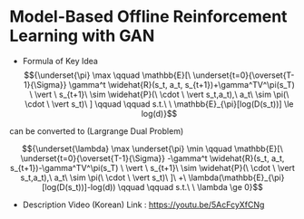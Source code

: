# Model-Based Offline Reinforcement Learning with GAN

- Formula of Key Idea
$${\underset{\pi} \max \qquad \mathbb{E}[\ \underset{t=0}{\overset{T-1}{\Sigma}} \gamma^t \widehat{R}(s_t, a_t, s_{t+1})+\gamma^TV^\pi(s_T) \ \vert \ s_{t+1}\ \sim \widehat{P}(\ \cdot \ \vert s_t,a_t),\ a_t\ \sim \pi(\ \cdot \ \vert s_t)\ ] \qquad \qquad s.t.\ \ \mathbb{E}_{\pi}[log(D(s_t))] \le log(d)}$$

can be converted to (Largrange Dual Problem)

$${\underset{\lambda} \max \underset{\pi} \min \qquad \mathbb{E}[\ \underset{t=0}{\overset{T-1}{\Sigma}} -\gamma^t \widehat{R}(s_t, a_t, s_{t+1})-\gamma^TV^\pi(s_T) \ \vert \ s_{t+1}\ \sim \widehat{P}(\ \cdot \ \vert s_t,a_t),\ a_t\ \sim \pi(\ \cdot \ \vert s_t)\ ]\ +\ \lambda(\mathbb{E}_{\pi}[log(D(s_t))]-log(d)) \qquad \qquad s.t.\ \ \lambda \ge 0}$$

- Description Video (Korean) Link : https://youtu.be/5AcFcyXfCNg
